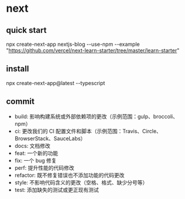 # next

## quick start

npx create-next-app nextjs-blog --use-npm --example "https://github.com/vercel/next-learn-starter/tree/master/learn-starter"

## install

npx create-next-app@latest --typescript


## commit 

- build: 影响构建系统或外部依赖项的更改（示例范围：gulp、broccoli、npm）
- ci: 更改我们的 CI 配置文件和脚本（示例范围：Travis、Circle、BrowserStack、SauceLabs）
- docs: 文档修改
- feat: 一个新的功能
- fix: 一个 bug 修复
- perf: 提升性能的代码修改
- refactor: 既不修复错误也不添加功能的代码更改
- style: 不影响代码含义的更改（空格、格式、缺少分号等）
- test: 添加缺失的测试或更正现有测试